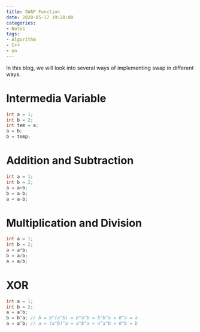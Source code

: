 ```yaml
---
title: SWAP Function
date: 2020-05-17 19:28:00
categories: 
- Notes
tags:
- Algorithm
- C++
- en
---
```


In this blog, we will look into several ways of implementing swap in different ways.

# Intermedia Variable

```c++
int a = 1;
int b = 2;
int tem = a;
a = b;
b = temp;
```

# Addition and Subtraction

```C++
int a = 1;
int b = 2;
a = a+b;
b = a-b;
a = a-b;
```

# Multiplication and Division 

```C++
int a = 1;
int b = 2;
a = a*b;
b = a/b;
a = a/b;
```

# XOR

```C++
int a = 1; 
int b = 2;
a = a^b;
b = b^a; // b = b^(a^b) = b^a^b = b^b^a = 0^a = a
a = a^b; // a = (a^b)^a = a^b^a = a^a^b = 0^b = b
```



